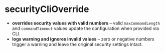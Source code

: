 # securityCliOverride

- **overrides security values with valid numbers** – valid `maxCommandLength` and `commandTimeout` values update the configuration when provided via CLI.
- **logs warning and ignores invalid values** – zero or negative numbers trigger a warning and leave the original security settings intact.
